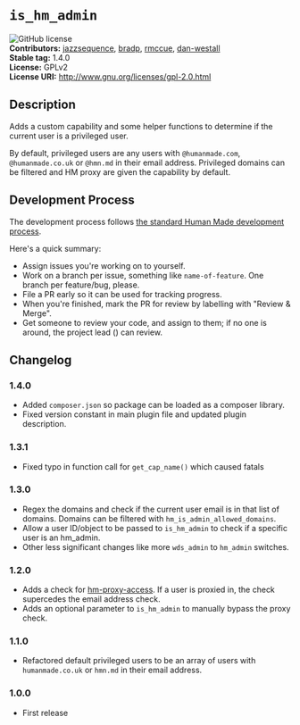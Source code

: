 # `is_hm_admin` #
![GitHub license](https://img.shields.io/badge/license-GPLv2-blue.svg)  
**Contributors:**      [jazzsequence](https://github.com/jazzsequence), [bradp](https://github.com/bradp), [rmccue](https://github.com/rmccue), [dan-westall](https://github.com/dan-westall)  
**Stable tag:**        1.4.0  
**License:**           GPLv2  
**License URI:**       http://www.gnu.org/licenses/gpl-2.0.html

## Description ##

Adds a custom capability and some helper functions to determine if the current user is a privileged user.
  
By default, privileged users are any users with `@humanmade.com`, `@humanmade.co.uk` or `@hmn.md` in their email address. Privileged domains can be filtered and HM proxy are given the capability by default.

## Development Process

The development process follows [the standard Human Made development process](http://engineering.hmn.md/how-we-work/process/development/).

Here's a quick summary:

* Assign issues you're working on to yourself.
* Work on a branch per issue, something like `name-of-feature`. One branch per feature/bug, please.
* File a PR early so it can be used for tracking progress.
* When you're finished, mark the PR for review by labelling with "Review &amp; Merge".
* Get someone to review your code, and assign to them; if no one is around, the project lead () can review.

## Changelog ##

### 1.4.0 ###
* Added `composer.json` so package can be loaded as a composer library.
* Fixed version constant in main plugin file and updated plugin description.

### 1.3.1 ###
* Fixed typo in function call for `get_cap_name()` which caused fatals

### 1.3.0 ###
* Regex the domains and check if the current user email is in that list of domains. Domains can be filtered with `hm_is_admin_allowed_domains`.
* Allow a user ID/object to be passed to `is_hm_admin` to check if a specific user is an hm_admin.
* Other less significant changes like more `wds_admin` to `hm_admin` switches.

### 1.2.0 ###
* Adds a check for [hm-proxy-access](https://github.com/humanmade/hm-proxy-access). If a user is proxied in, the check  supercedes the email address check.
* Adds an optional parameter to `is_hm_admin` to manually bypass the proxy check.

### 1.1.0 ###
* Refactored default privileged users to be an array of users with `humanmade.co.uk` or `hmn.md` in their email address.

### 1.0.0 ###
* First release
